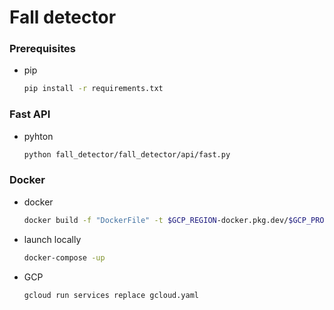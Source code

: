 # Fall detector


### Prerequisites

* pip
  ```sh
  pip install -r requirements.txt
  ```

### Fast API

* pyhton
  ```sh
  python fall_detector/fall_detector/api/fast.py
  ```

### Docker

* docker
  ```sh
  docker build -f "DockerFile" -t $GCP_REGION-docker.pkg.dev/$GCP_PROJECT/$GCP_ARTIFACT/$IMAGE_NAME:$IMAGE_TAG .
  ```
* launch locally
  ```sh
  docker-compose -up
  ```

* GCP
  ```sh
  gcloud run services replace gcloud.yaml
  ```
